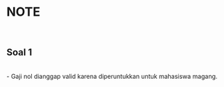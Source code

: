 <h1>NOTE</h1><br>
<h2>Soal 1</h2><br>
- Gaji nol dianggap valid karena diperuntukkan untuk mahasiswa magang.

